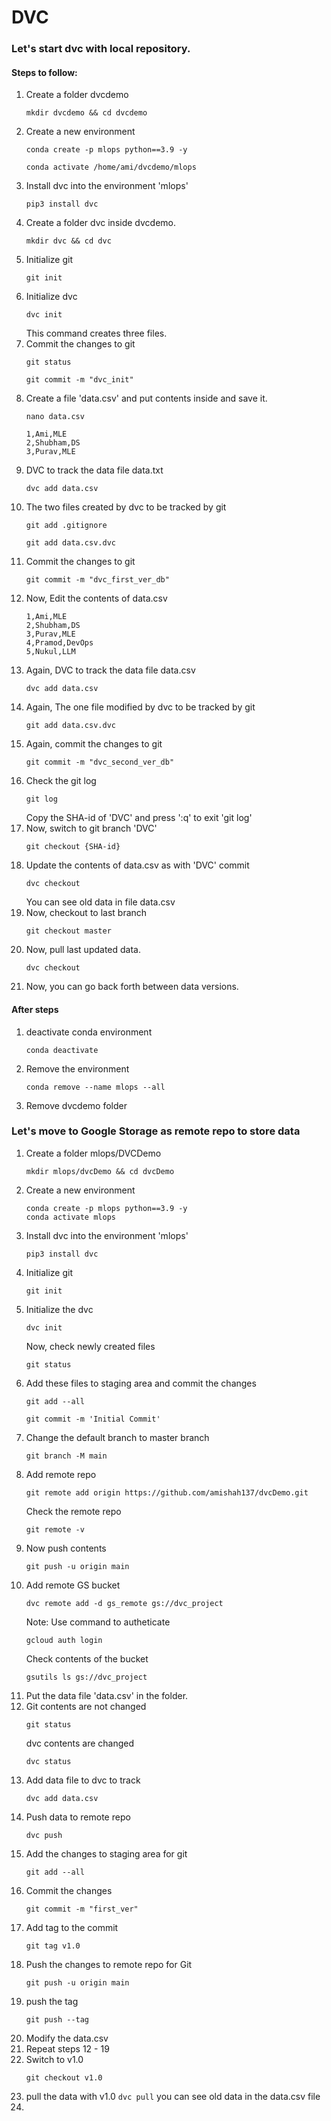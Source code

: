 # DVC
### Let's start dvc with local repository.
#### Steps to follow:
  1. Create a folder dvcdemo
     ```
     mkdir dvcdemo && cd dvcdemo
     ```
  2. Create a new environment
     ```
     conda create -p mlops python==3.9 -y
     ```
     ```
     conda activate /home/ami/dvcdemo/mlops
     ```
  3. Install dvc into the environment 'mlops'
     ```
     pip3 install dvc
     ```
  4. Create a folder dvc inside dvcdemo.
     ```
     mkdir dvc && cd dvc
     ```
  5. Initialize git
     ```
     git init
     ```
  6. Initialize dvc
     ```
     dvc init
     ```
     This command creates three files.
  7. Commit the changes to git
     ```
     git status
     ```
     ```
     git commit -m "dvc_init"
     ```
  8. Create a file 'data.csv' and put contents inside and save it.
     ```
     nano data.csv
     ```
     ```
     1,Ami,MLE
     2,Shubham,DS
     3,Purav,MLE
     ```
  9. DVC to track the data file data.txt
     ```
     dvc add data.csv
     ```
  10. The two files created by dvc to be tracked by git
      ```
      git add .gitignore
      ```
      ```
      git add data.csv.dvc
      ```
  12. Commit the changes to git
      ```
      git commit -m "dvc_first_ver_db"
      ```
  13. Now, Edit the contents of data.csv
      ```
      1,Ami,MLE
      2,Shubham,DS
      3,Purav,MLE
      4,Pramod,DevOps
      5,Nukul,LLM
      ```
  14. Again, DVC to track the data file data.csv
      ```
      dvc add data.csv
      ```
  15. Again, The one file modified by dvc to be tracked by git
      ```
      git add data.csv.dvc
      ```
  16. Again, commit the changes to git
      ```
      git commit -m "dvc_second_ver_db"
      ```
  17. Check the git log
      ```
      git log
      ```
      Copy the SHA-id of 'DVC' and press ':q' to exit 'git log'
  18. Now, switch to git branch 'DVC'
      ```
      git checkout {SHA-id}
      ```
  19. Update the contents of data.csv as with 'DVC' commit
      ```
      dvc checkout
      ```
      You can see old data in file data.csv
  20. Now, checkout to last branch
      ```
      git checkout master
      ```
  21. Now, pull last updated data.
      ```
      dvc checkout
      ```
  22. Now, you can go back forth between data versions.

#### After steps
1. deactivate conda environment
   ```
   conda deactivate
   ```
2. Remove the environment
   ```
   conda remove --name mlops --all
   ```
3. Remove dvcdemo folder


### Let's move to Google Storage as remote repo to store data

  1. Create a folder mlops/DVCDemo
     ```
     mkdir mlops/dvcDemo && cd dvcDemo
     ```
  2. Create a new environment
     ```
     conda create -p mlops python==3.9 -y
     conda activate mlops
     ```
  3. Install dvc into the environment 'mlops'
     ```
     pip3 install dvc
     ```
  4. Initialize git
     ```
     git init
     ```
  5. Initialize the dvc
     ```
     dvc init
     ```
     Now, check newly created files
     ```
     git status
     ```
  6. Add these files to staging area and commit the changes
     ```
     git add --all
     ```
     ```
     git commit -m 'Initial Commit'
     ```
  7. Change the default branch to master branch
     ```
     git branch -M main
     ```
  8. Add remote repo
     ```
     git remote add origin https://github.com/amishah137/dvcDemo.git
     ```
     Check the remote repo
     ```
     git remote -v
     ```
  9. Now push contents
     ```
     git push -u origin main
     ```
  10. Add remote GS bucket
      ```
      dvc remote add -d gs_remote gs://dvc_project 
      ```
      Note: Use command to autheticate
      ```
      gcloud auth login
      ```
      Check contents of the bucket
      ```
      gsutils ls gs://dvc_project
      ```
  11. Put the data file 'data.csv' in the folder.
  12. Git contents are not changed
      ```
      git status
      ```
      dvc contents are changed
      ```
      dvc status
      ```
  13. Add data file to dvc to track
      ```
      dvc add data.csv
      ```
  14. Push data to remote repo
      ```
      dvc push
      ```
  15. Add the changes to staging area for git
      ```
      git add --all
      ```
  16. Commit the changes
      ```
      git commit -m "first_ver"
      ```
  17. Add tag to the commit
      ```
      git tag v1.0
      ```
  18. Push the changes to remote repo for Git
      ```
      git push -u origin main
      ```
  19. push the tag
      ```
      git push --tag
      ```
  20. Modify the data.csv
  21. Repeat steps 12 - 19
  22. Switch to v1.0
      ```
      git checkout v1.0
      ```
  23.  pull the data with v1.0
      ```
      dvc pull
      ```
      you can see old data in the data.csv file 
  24. 





